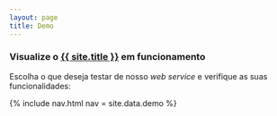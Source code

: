 ```yaml
---
layout: page
title: Demo
---
```


### Visualize o [{{ site.title }}](/) em funcionamento

Escolha o que deseja testar de nosso *web service* e verifique as suas funcionalidades:

{% include nav.html nav = site.data.demo %}